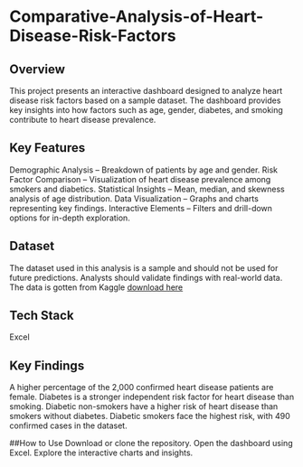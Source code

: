# Comparative-Analysis-of-Heart-Disease-Risk-Factors

## Overview
This project presents an interactive dashboard designed to analyze heart disease risk factors based on a sample dataset. The dashboard provides key insights into how factors such as age, gender, diabetes, and smoking contribute to heart disease prevalence.

## Key Features
Demographic Analysis – Breakdown of patients by age and gender.
Risk Factor Comparison – Visualization of heart disease prevalence among smokers and diabetics.
Statistical Insights – Mean, median, and skewness analysis of age distribution.
Data Visualization – Graphs and charts representing key findings.
Interactive Elements – Filters and drill-down options for in-depth exploration.

## Dataset
The dataset used in this analysis is a sample and should not be used for future predictions. Analysts should validate findings with real-world data.
The data is gotten from Kaggle [download here](https://www.kaggle.com/datasets/oktayrdeki/heart-disease)

## Tech Stack
Excel 

## Key Findings
A higher percentage of the 2,000 confirmed heart disease patients are female.
Diabetes is a stronger independent risk factor for heart disease than smoking.
Diabetic non-smokers have a higher risk of heart disease than smokers without diabetes.
Diabetic smokers face the highest risk, with 490 confirmed cases in the dataset.

##How to Use
Download or clone the repository.
Open the dashboard using Excel.
Explore the interactive charts and insights.
